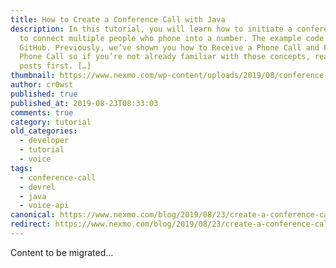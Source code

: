 ```yaml
---
title: How to Create a Conference Call with Java
description: In this tutorial, you will learn how to initiate a conference call
  to connect multiple people who phone into a number. The example code is on
  GitHub. Previously, we’ve shown you how to Receive a Phone Call and Forward a
  Phone Call so if you’re not already familiar with those concepts, read those
  posts first. […]
thumbnail: https://www.nexmo.com/wp-content/uploads/2019/08/conference-call-java-feature.png
author: cr0wst
published: true
published_at: 2019-08-23T08:33:03
comments: true
category: tutorial
old_categories:
  - developer
  - tutorial
  - voice
tags:
  - conference-call
  - devrel
  - java
  - voice-api
canonical: https://www.nexmo.com/blog/2019/08/23/create-a-conference-call-with-java-dr
redirect: https://www.nexmo.com/blog/2019/08/23/create-a-conference-call-with-java-dr
---
```

Content to be migrated...